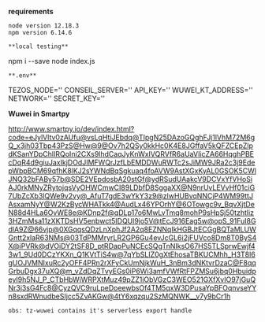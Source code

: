 
**requirements**
```
node version 12.18.3
npm version 6.14.6
```
```
**local testing**
```
npm i --save
node index.js
```
**.env**
```
TEZOS_NODE=''
CONSEIL_SERVER=''
API_KEY=''
WUWEI_KT_ADDRESS=''
NETWORK=''
SECRET_KEY=''

**Wuwei in Smartpy**

http://www.smartpy.io/dev/index.html?code=eJylVltv0zAUfu@vsLqHtiJEbdq@TIpgN25DAzoGQghFJj1lVhM72M6gQ_x3jh03Tbp43PzS@Hw@9@Ov7h2QSy0kkHc0K4E8JGffaV5kQFZCEpZlpdKSanYDpChlIRQoIni2CXs9lhdCaqJyKnWxIVQRVfR6aUaVIicZA66HqghPBEcDqR4d9giuJaxIkjDOdJIMFWQrJzfLbEMDDWuRWTc2sJiMW9JRa2c3j9EdepWbpBCM69qfhK8lKJ2sYWNdBqSgkuaq4foAVW9AstXGxKyAL0GSOK5CWlJNQ32bFABy57b@SDE2VEpdosbA20stGf@ydRSudUAakcV9DCVxYfVHoSiAJ0rkMNyZRytojqsVyOHWCmwCI89LDbfD8SggaXX@N9nrUvLEVvHf01ciG7UbZcXb3lQWe9v2vy@_AfuT7gdE3wYkY3z9@zlwHUBvqNNCjP4WM99ttJAsxamNyY@W2KzBycWHATkk4@AudLx46YPOrhY@6OTowgc9v_BqvXjtDeN88d4HLa6OvWE8e@KDnp2f@qDLp17o6MwLvTmq8mohP9sHpSj50tzhtliz3HZmMsa11zXKTDsHV5enbwct5IDQUl9jo5V@tEcJ916Eag5w@opS_91FuI8GdlA9Z@66vjp@0XGqqsQDzLnXphJf2A2q8EZNNqIkHGBJtECGgBQTaMLUWGntt2xlaR63NMs@03TdPMMryrLR2GP6Gu4evJcGL6i2jFUVco8Dm8T0ByS4X@iPVRk@dVOiDY2tSF8D_ptRDapPuNCEcSQgTnNIksO67HS5TLSprwEwjf43w1_9Ud0DCzYKXn_Q1KVtTiS4w@7qYbSLIZ0gXtEhosaTBKUCMhh_H3T8l6gUOJVMNIxuRc2yOFF4PRn2rXFyCkUmNjkWuH_3nBm3dNKtvrDzaC@F8qqGrbuDgx37uXQ@m_vZdDqZTvyEGs0iP6Wi3amfVWfRtFPZMSu6jbq0HbuidpeyI9h5NJ_P_CTbHbWjWRPXtMuz49pZZ1iObVGzC3WEO521GXfXvIO97jGuQNr3j3sG4Fc8@CyzQVC9ruLpeDoeewbsOf4TM5qxW3DPusaYpBFOqnvseYYn8sxdRWnudbeSIjcc5ZvAKGw@4tY6xqzqu2SzMQNWK__v7y9bCr1h


```
obs: tz-wuwei contains it's serverless export handle
